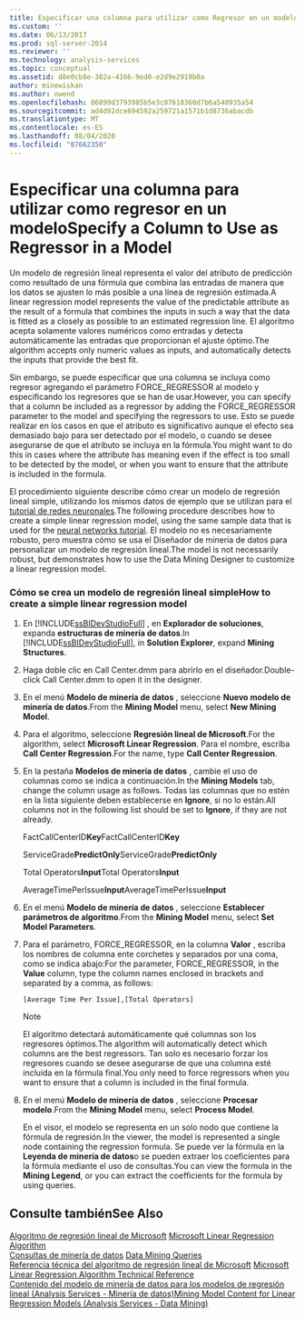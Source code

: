 ```yaml
---
title: Especificar una columna para utilizar como Regresor en un modelo | Microsoft Docs
ms.custom: ''
ms.date: 06/13/2017
ms.prod: sql-server-2014
ms.reviewer: ''
ms.technology: analysis-services
ms.topic: conceptual
ms.assetid: d8e0cb8e-302a-4166-9ed0-e2d9e2919b0a
author: minewiskan
ms.author: owend
ms.openlocfilehash: 86899d3793985b5e3c07618360d7b6a540935a54
ms.sourcegitcommit: ad4d92dce894592a259721a1571b1d8736abacdb
ms.translationtype: MT
ms.contentlocale: es-ES
ms.lasthandoff: 08/04/2020
ms.locfileid: "87662350"
---
```

# <a name="specify-a-column-to-use-as-regressor-in-a-model"></a><span data-ttu-id="2a533-102">Especificar una columna para utilizar como regresor en un modelo</span><span class="sxs-lookup"><span data-stu-id="2a533-102">Specify a Column to Use as Regressor in a Model</span></span>
  <span data-ttu-id="2a533-103">Un modelo de regresión lineal representa el valor del atributo de predicción como resultado de una fórmula que combina las entradas de manera que los datos se ajusten lo más posible a una línea de regresión estimada.</span><span class="sxs-lookup"><span data-stu-id="2a533-103">A linear regression model represents the value of the predictable attribute as the result of a formula that combines the inputs in such a way that the data is fitted as a closely as possible to an estimated regression line.</span></span> <span data-ttu-id="2a533-104">El algoritmo acepta solamente valores numéricos como entradas y detecta automáticamente las entradas que proporcionan el ajuste óptimo.</span><span class="sxs-lookup"><span data-stu-id="2a533-104">The algorithm accepts only numeric values as inputs, and automatically detects the inputs that provide the best fit.</span></span>  
  
 <span data-ttu-id="2a533-105">Sin embargo, se puede especificar que una columna se incluya como regresor agregando el parámetro FORCE_REGRESSOR al modelo y especificando los regresores que se han de usar.</span><span class="sxs-lookup"><span data-stu-id="2a533-105">However, you can specify that a column be included as a regressor by adding the FORCE_REGRESSOR parameter to the model and specifying the regressors to use.</span></span> <span data-ttu-id="2a533-106">Esto se puede realizar en los casos en que el atributo es significativo aunque el efecto sea demasiado bajo para ser detectado por el modelo, o cuando se desee asegurarse de que el atributo se incluya en la fórmula.</span><span class="sxs-lookup"><span data-stu-id="2a533-106">You might want to do this in cases where the attribute has meaning even if the effect is too small to be detected by the model, or when you want to ensure that the attribute is included in the formula.</span></span>  
  
 <span data-ttu-id="2a533-107">El procedimiento siguiente describe cómo crear un modelo de regresión lineal simple, utilizando los mismos datos de ejemplo que se utilizan para el [tutorial de redes neuronales](../../tutorials/lesson-5-build-models-intermediate-data-mining-tutorial.md).</span><span class="sxs-lookup"><span data-stu-id="2a533-107">The following procedure describes how to create a simple linear regression model, using the same sample data that is used for the [neural networks tutorial](../../tutorials/lesson-5-build-models-intermediate-data-mining-tutorial.md).</span></span> <span data-ttu-id="2a533-108">El modelo no es necesariamente robusto, pero muestra cómo se usa el Diseñador de minería de datos para personalizar un modelo de regresión lineal.</span><span class="sxs-lookup"><span data-stu-id="2a533-108">The model is not necessarily robust, but demonstrates how to use the Data Mining Designer to customize a linear regression model.</span></span>  
  
### <a name="how-to-create-a-simple-linear-regression-model"></a><span data-ttu-id="2a533-109">Cómo se crea un modelo de regresión lineal simple</span><span class="sxs-lookup"><span data-stu-id="2a533-109">How to create a simple linear regression model</span></span>  
  
1.  <span data-ttu-id="2a533-110">En [!INCLUDE[ssBIDevStudioFull](../../includes/ssbidevstudiofull-md.md)] , en **Explorador de soluciones**, expanda **estructuras de minería de datos**.</span><span class="sxs-lookup"><span data-stu-id="2a533-110">In [!INCLUDE[ssBIDevStudioFull](../../includes/ssbidevstudiofull-md.md)], in **Solution Explorer**, expand **Mining Structures**.</span></span>  
  
2.  <span data-ttu-id="2a533-111">Haga doble clic en Call Center.dmm para abrirlo en el diseñador.</span><span class="sxs-lookup"><span data-stu-id="2a533-111">Double-click Call Center.dmm to open it in the designer.</span></span>  
  
3.  <span data-ttu-id="2a533-112">En el menú **Modelo de minería de datos** , seleccione **Nuevo modelo de minería de datos**.</span><span class="sxs-lookup"><span data-stu-id="2a533-112">From the **Mining Model** menu, select **New Mining Model**.</span></span>  
  
4.  <span data-ttu-id="2a533-113">Para el algoritmo, seleccione **Regresión lineal de Microsoft**.</span><span class="sxs-lookup"><span data-stu-id="2a533-113">For the algorithm, select **Microsoft Linear Regression**.</span></span> <span data-ttu-id="2a533-114">Para el nombre, escriba **Call Center Regression**.</span><span class="sxs-lookup"><span data-stu-id="2a533-114">For the name, type **Call Center Regression**.</span></span>  
  
5.  <span data-ttu-id="2a533-115">En la pestaña **Modelos de minería de datos** , cambie el uso de columnas como se indica a continuación.</span><span class="sxs-lookup"><span data-stu-id="2a533-115">In the **Mining Models** tab, change the column usage as follows.</span></span> <span data-ttu-id="2a533-116">Todas las columnas que no estén en la lista siguiente deben establecerse en **Ignore**, si no lo están.</span><span class="sxs-lookup"><span data-stu-id="2a533-116">All columns not in the following list should be set to **Ignore**, if they are not already.</span></span>  
  
     <span data-ttu-id="2a533-117">FactCallCenterID**Key**</span><span class="sxs-lookup"><span data-stu-id="2a533-117">FactCallCenterID**Key**</span></span>  
  
     <span data-ttu-id="2a533-118">ServiceGrade**PredictOnly**</span><span class="sxs-lookup"><span data-stu-id="2a533-118">ServiceGrade**PredictOnly**</span></span>  
  
     <span data-ttu-id="2a533-119">Total Operators**Input**</span><span class="sxs-lookup"><span data-stu-id="2a533-119">Total Operators**Input**</span></span>  
  
     <span data-ttu-id="2a533-120">AverageTimePerIssue**Input**</span><span class="sxs-lookup"><span data-stu-id="2a533-120">AverageTimePerIssue**Input**</span></span>  
  
6.  <span data-ttu-id="2a533-121">En el menú **Modelo de minería de datos** , seleccione **Establecer parámetros de algoritmo**.</span><span class="sxs-lookup"><span data-stu-id="2a533-121">From the **Mining Model** menu, select **Set Model Parameters**.</span></span>  
  
7.  <span data-ttu-id="2a533-122">Para el parámetro, FORCE_REGRESSOR, en la columna **Valor** , escriba los nombres de columna ente corchetes y separados por una coma, como se indica abajo:</span><span class="sxs-lookup"><span data-stu-id="2a533-122">For the parameter, FORCE_REGRESSOR, in the **Value** column, type the column names enclosed in brackets and separated by a comma, as follows:</span></span>  
  
    ```  
    [Average Time Per Issue],[Total Operators]  
    ```  
  
    > [!NOTE]  
    >  <span data-ttu-id="2a533-123">El algoritmo detectará automáticamente qué columnas son los regresores óptimos.</span><span class="sxs-lookup"><span data-stu-id="2a533-123">The algorithm will automatically detect which columns are the best regressors.</span></span> <span data-ttu-id="2a533-124">Tan solo es necesario forzar los regresores cuando se desee asegurarse de que una columna esté incluida en la fórmula final.</span><span class="sxs-lookup"><span data-stu-id="2a533-124">You only need to force regressors when you want to ensure that a column is included in the final formula.</span></span>  
  
8.  <span data-ttu-id="2a533-125">En el menú **Modelo de minería de datos** , seleccione **Procesar modelo**.</span><span class="sxs-lookup"><span data-stu-id="2a533-125">From the **Mining Model** menu, select **Process Model**.</span></span>  
  
     <span data-ttu-id="2a533-126">En el visor, el modelo se representa en un solo nodo que contiene la fórmula de regresión.</span><span class="sxs-lookup"><span data-stu-id="2a533-126">In the viewer, the model is represented a single node containing the regression formula.</span></span> <span data-ttu-id="2a533-127">Se puede ver la fórmula en la **Leyenda de minería de datos**o se pueden extraer los coeficientes para la fórmula mediante el uso de consultas.</span><span class="sxs-lookup"><span data-stu-id="2a533-127">You can view the formula in the **Mining Legend**, or you can extract the coefficients for the formula by using queries.</span></span>  
  
## <a name="see-also"></a><span data-ttu-id="2a533-128">Consulte también</span><span class="sxs-lookup"><span data-stu-id="2a533-128">See Also</span></span>  
 <span data-ttu-id="2a533-129">[Algoritmo de regresión lineal de Microsoft](microsoft-linear-regression-algorithm.md) </span><span class="sxs-lookup"><span data-stu-id="2a533-129">[Microsoft Linear Regression Algorithm](microsoft-linear-regression-algorithm.md) </span></span>  
 <span data-ttu-id="2a533-130">[Consultas de minería de datos](data-mining-queries.md) </span><span class="sxs-lookup"><span data-stu-id="2a533-130">[Data Mining Queries](data-mining-queries.md) </span></span>  
 <span data-ttu-id="2a533-131">[Referencia técnica del algoritmo de regresión lineal de Microsoft](microsoft-linear-regression-algorithm-technical-reference.md) </span><span class="sxs-lookup"><span data-stu-id="2a533-131">[Microsoft Linear Regression Algorithm Technical Reference](microsoft-linear-regression-algorithm-technical-reference.md) </span></span>  
 [<span data-ttu-id="2a533-132">Contenido del modelo de minería de datos para los modelos de regresión lineal &#40;Analysis Services - Minería de datos&#41;</span><span class="sxs-lookup"><span data-stu-id="2a533-132">Mining Model Content for Linear Regression Models &#40;Analysis Services - Data Mining&#41;</span></span>](mining-model-content-for-linear-regression-models-analysis-services-data-mining.md)  
  
  
